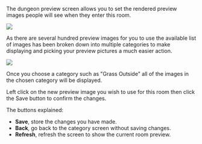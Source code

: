 ---
---
The dungeon preview screen allows you to set the rendered preview images people will see when they enter this room.

![](http://www.forlornonline.com/images/dungeonpreview1.jpg)

As there are several hundred preview images for you to use the available list of images has been broken down into multiple categories to make displaying and picking your preview pictures a much easier action.

![](http://www.forlornonline.com/images/dungeonpreview2.jpg)

Once you choose a category such as "Grass Outside" all of the images in the chosen category will be displayed.

Left click on the new preview image you wish to use for this room then click the Save button to confirm the changes.

The buttons explained:

*   **Save**, store the changes you have made.
*   **Back**, go back to the category screen without saving changes.
*   **Refresh**, refresh the screen to show the current room preview.